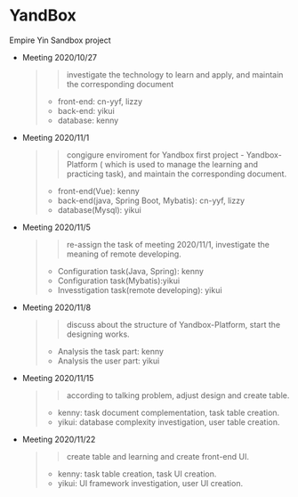 # YandBox
Empire Yin Sandbox project

* Meeting 2020/10/27  
    >> investigate the technology to learn and apply, and maintain the corresponding document  
    > * front-end: cn-yyf, lizzy  
    > * back-end: yikui  
    > * database: kenny  
    
* Meeting 2020/11/1  
    >> congigure enviroment for Yandbox first project - Yandbox-Platform ( which is used to manage the learning and practicing task), and maintain the corresponding document.  
    > * front-end(Vue): kenny
    > * back-end(java, Spring Boot, Mybatis): cn-yyf, lizzy
    > * database(Mysql): yikui  

* Meeting 2020/11/5  
    >> re-assign the task of meeting 2020/11/1, investigate the meaning of remote developing.  
    > * Configuration task(Java, Spring): kenny
    > * Configuration task(Mybatis):yikui
    > * Invesstigation task(remote developing): yikui  

* Meeting 2020/11/8
    >> discuss about the structure of Yandbox-Platform, start the designing works.
    > * Analysis the task part: kenny
    > * Analysis the user part: yikui
    
* Meeting 2020/11/15
    >> according to talking problem, adjust design and create table.
    > * kenny: task document complementation, task table creation.
    > * yikui: database complexity investigation, user table creation.

* Meeting 2020/11/22
    >> create table and learning and create front-end UI.
    > * kenny: task table creation, task UI creation.
    > * yikui: UI framework investigation, user UI creation.
